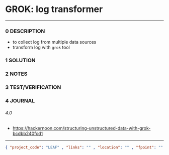 # GROK: log transformer
--------------------------------
### 0 DESCRIPTION
- to collect log from multiple data sources
- transform log with ```grok``` tool

### 1 SOLUTION


### 2 NOTES


### 3 TEST/VERIFICATION


### 4 JOURNAL
###### 4.0
- https://hackernoon.com/structuring-unstructured-data-with-grok-bcdbb240fcd1


--------------------------------
```json
{ "project_code": "LEAF" , "links": "" , "location": "" , "fpoint": "" }
```

